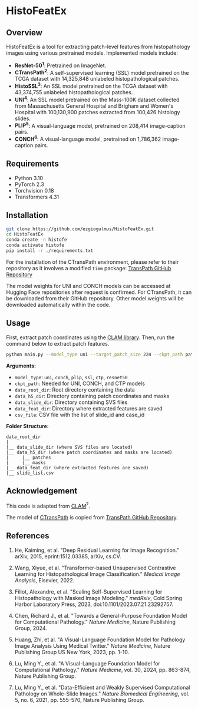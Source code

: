 # HistoFeatEx

## Overview

HistoFeatEx is a tool for extracting patch-level features from histopathology images using various pretrained models. Implemented models include:

- **ResNet-50<sup>1</sup>**: Pretrained on ImageNet.
- **CTransPath<sup>2</sup>**: A self-supervised learning (SSL) model pretrained on the TCGA dataset with 14,325,848 unlabeled histopathological patches.
- **HistoSSL<sup>3</sup>**: An SSL model pretrained on the TCGA dataset with 43,374,755 unlabeled histopathological patches.
- **UNI<sup>4</sup>**: An SSL model pretrained on the Mass-100K dataset collected from Massachusetts General Hospital and Brigham and Women's Hospital with 100,130,900 patches extracted from 100,426 histology slides.
- **PLIP<sup>5</sup>**: A visual-language model, pretrained on 208,414 image-caption pairs.
- **CONCH<sup>6</sup>**: A visual-language model, pretrained on 1,786,362 image-caption pairs.

## Requirements

- Python 3.10
- PyTorch 2.3
- Torchvision 0.18
- Transformers 4.31 

## Installation

```bash
git clone https://github.com/ezgiogulmus/HistoFeatEx.git
cd HistoFeatEx
conda create -n histofe
conda activate histofe
pip install -r ./requirements.txt
```

For the installation of the CTransPath environment, please refer to their repository as it involves a modified `timm` package:
[TransPath GitHub Repository](https://github.com/Xiyue-Wang/TransPath)

The model weights for UNI and CONCH models can be accessed at Hugging Face repositories after request is confirmed. For CTransPath, it can be downloaded from their GitHub repository. Other model weights will be downloaded automatically within the code.

## Usage

First, extract patch coordinates using the [CLAM library](https://github.com/mahmoodlab/CLAM).
Then, run the command below to extract patch features.

```bash
python main.py --model_type uni --target_patch_size 224 --ckpt_path path/to/checkpoints --data_root_dir path/to/root/dir --data_h5_dir name_of_the_h5_folder --data_slide_dir name_of_the_slide_folder --feat_dir name_of_the_feat_folder --csv_file name_of_the_csv_file.csv
```

**Arguments:**
- `model_type`: `uni`, `conch`, `plip`, `ssl`, `ctp`, `resnet50`
- `ckpt_path`: Needed for UNI, CONCH, and CTP models
- `data_root_dir`: Root directory containing the data
- `data_h5_dir`: Directory containing patch coordinates and masks
- `data_slide_dir`: Directory containing SVS files
- `data_feat_dir`: Directory where extracted features are saved
- `csv_file`: CSV file with the list of slide_id and case_id 

**Folder Structure:**
```
data_root_dir
|
|__ data_slide_dir (where SVS files are located)
|__ data_h5_dir (where patch coordinates and masks are located)
|     |__ patches
|     |__ masks
|__ data_feat_dir (where extracted features are saved)
|__ slide_list.csv
```

## Acknowledgement

This code is adapted from [CLAM](https://github.com/mahmoodlab/CLAM)<sup>7</sup>. 

The model of [CTransPath](./models/ctran.py) is copied from [TransPath GitHub Repository](https://github.com/Xiyue-Wang/TransPath).

## References

1. He, Kaiming, et al. "Deep Residual Learning for Image Recognition." arXiv, 2015, eprint:1512.03385, arXiv, cs.CV.

2. Wang, Xiyue, et al. "Transformer-based Unsupervised Contrastive Learning for Histopathological Image Classification." *Medical Image Analysis*, Elsevier, 2022.

3. Filiot, Alexandre, et al. "Scaling Self-Supervised Learning for Histopathology with Masked Image Modeling." *medRxiv*, Cold Spring Harbor Laboratory Press, 2023, doi:10.1101/2023.07.21.23292757.

4. Chen, Richard J., et al. "Towards a General-Purpose Foundation Model for Computational Pathology." *Nature Medicine*, Nature Publishing Group, 2024.

5. Huang, Zhi, et al. "A Visual-Language Foundation Model for Pathology Image Analysis Using Medical Twitter." *Nature Medicine*, Nature Publishing Group US New York, 2023, pp. 1-10.

6. Lu, Ming Y., et al. "A Visual-Language Foundation Model for Computational Pathology." *Nature Medicine*, vol. 30, 2024, pp. 863-874, Nature Publishing Group.

7. Lu, Ming Y., et al. "Data-Efficient and Weakly Supervised Computational Pathology on Whole-Slide Images." *Nature Biomedical Engineering*, vol. 5, no. 6, 2021, pp. 555-570, Nature Publishing Group.

